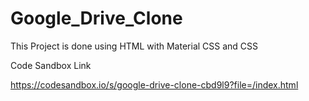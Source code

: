 # Google_Drive_Clone
This Project is done using HTML with Material CSS and CSS


Code Sandbox Link

https://codesandbox.io/s/google-drive-clone-cbd9l9?file=/index.html

